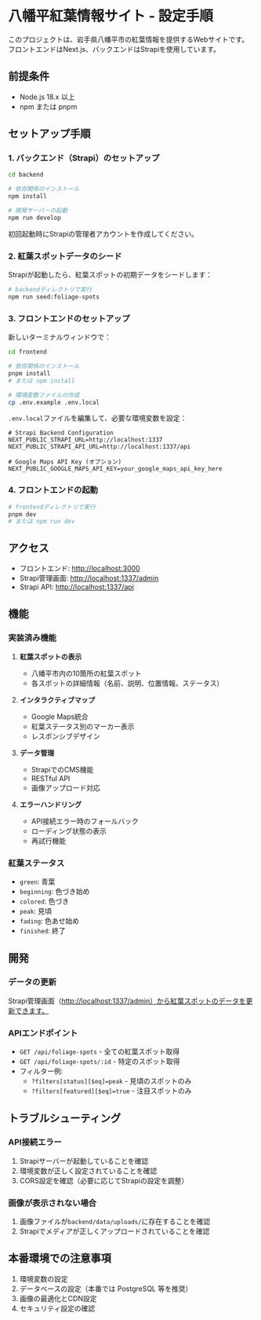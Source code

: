# 八幡平紅葉情報サイト - 設定手順

このプロジェクトは、岩手県八幡平市の紅葉情報を提供するWebサイトです。フロントエンドはNext.js、バックエンドはStrapiを使用しています。

## 前提条件

- Node.js 18.x 以上
- npm または pnpm

## セットアップ手順

### 1. バックエンド（Strapi）のセットアップ

```bash
cd backend

# 依存関係のインストール
npm install

# 開発サーバーの起動
npm run develop
```

初回起動時にStrapiの管理者アカウントを作成してください。

### 2. 紅葉スポットデータのシード

Strapiが起動したら、紅葉スポットの初期データをシードします：

```bash
# backendディレクトリで実行
npm run seed:foliage-spots
```

### 3. フロントエンドのセットアップ

新しいターミナルウィンドウで：

```bash
cd frontend

# 依存関係のインストール
pnpm install
# または npm install

# 環境変数ファイルの作成
cp .env.example .env.local
```

`.env.local`ファイルを編集して、必要な環境変数を設定：

```env
# Strapi Backend Configuration
NEXT_PUBLIC_STRAPI_URL=http://localhost:1337
NEXT_PUBLIC_STRAPI_API_URL=http://localhost:1337/api

# Google Maps API Key (オプション)
NEXT_PUBLIC_GOOGLE_MAPS_API_KEY=your_google_maps_api_key_here
```

### 4. フロントエンドの起動

```bash
# frontendディレクトリで実行
pnpm dev
# または npm run dev
```

## アクセス

- フロントエンド: <http://localhost:3000>
- Strapi管理画面: <http://localhost:1337/admin>
- Strapi API: <http://localhost:1337/api>

## 機能

### 実装済み機能

1. **紅葉スポットの表示**
   - 八幡平市内の10箇所の紅葉スポット
   - 各スポットの詳細情報（名前、説明、位置情報、ステータス）

2. **インタラクティブマップ**
   - Google Maps統合
   - 紅葉ステータス別のマーカー表示
   - レスポンシブデザイン

3. **データ管理**
   - StrapiでのCMS機能
   - RESTful API
   - 画像アップロード対応

4. **エラーハンドリング**
   - API接続エラー時のフォールバック
   - ローディング状態の表示
   - 再試行機能

### 紅葉ステータス

- `green`: 青葉
- `beginning`: 色づき始め
- `colored`: 色づき
- `peak`: 見頃
- `fading`: 色あせ始め
- `finished`: 終了

## 開発

### データの更新

Strapi管理画面（<http://localhost:1337/admin）から紅葉スポットのデータを更新できます。>

### APIエンドポイント

- `GET /api/foliage-spots` - 全ての紅葉スポット取得
- `GET /api/foliage-spots/:id` - 特定のスポット取得
- フィルター例:
  - `?filters[status][$eq]=peak` - 見頃のスポットのみ
  - `?filters[featured][$eq]=true` - 注目スポットのみ

## トラブルシューティング

### API接続エラー

1. Strapiサーバーが起動していることを確認
2. 環境変数が正しく設定されていることを確認
3. CORS設定を確認（必要に応じてStrapiの設定を調整）

### 画像が表示されない場合

1. 画像ファイルが`backend/data/uploads/`に存在することを確認
2. Strapiでメディアが正しくアップロードされていることを確認

## 本番環境での注意事項

1. 環境変数の設定
2. データベースの設定（本番では PostgreSQL 等を推奨）
3. 画像の最適化とCDN設定
4. セキュリティ設定の確認
